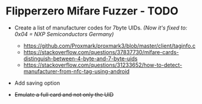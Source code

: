 
# Flipperzero Mifare Fuzzer - TODO

- Create a list of manufacturer codes for 7byte UIDs. _(Now it's fixed to: 0x04 = NXP Semiconductors Germany)_
    - https://github.com/Proxmark/proxmark3/blob/master/client/taginfo.c
    - https://stackoverflow.com/questions/37837730/mifare-cards-distinguish-between-4-byte-and-7-byte-uids
    - https://stackoverflow.com/questions/31233652/how-to-detect-manufacturer-from-nfc-tag-using-android

- Add saving option

- ~~Emulate a full card and not only the UID~~ 
